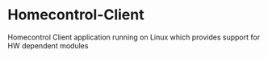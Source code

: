# Homecontrol-Client
Homecontrol Client application running on Linux which provides support for HW dependent modules

